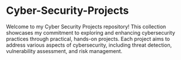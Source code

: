 # Cyber-Security-Projects
Welcome to my Cyber Security Projects repository! This collection showcases my commitment to exploring and enhancing cybersecurity practices through practical, hands-on projects. Each project aims to address various aspects of cybersecurity, including threat detection, vulnerability assessment, and risk management.
